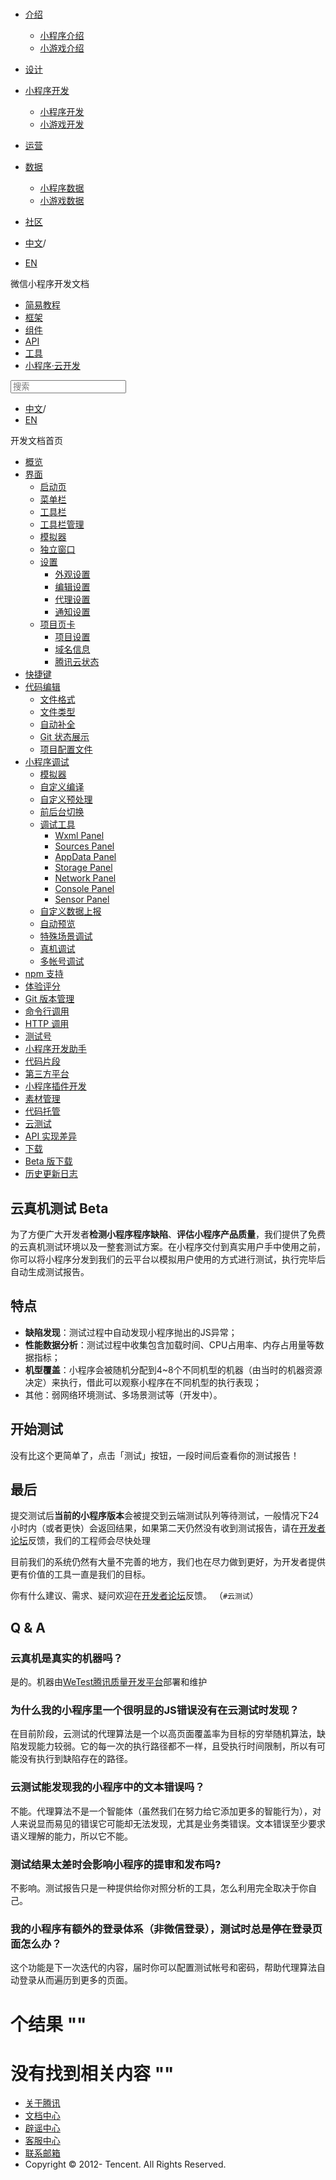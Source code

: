 <div class="book with-summary">

<div class="head">

<div class="head_box">

# [](javascript:; "_('微信公众平台 小程序')")

<div class="header_ctrls">

*   [介绍](javascript:;)
    *   [小程序介绍](https://developers.weixin.qq.com/miniprogram/introduction/index.html?t=18091122)
    *   [小游戏介绍](https://developers.weixin.qq.com/minigame/introduction/index.html?t=18091122)
*   [设计](https://developers.weixin.qq.com/miniprogram/design/index.html?t=18091122)
*   [小程序开发](javascript:;)
    *   [小程序开发](https://developers.weixin.qq.com/miniprogram/dev/index.html?t=18091122)
    *   [小游戏开发](https://developers.weixin.qq.com/minigame/dev/index.html?t=18091122)
*   [运营](https://developers.weixin.qq.com/miniprogram/product/index.html?t=18091122)
*   [数据](javascript:;)
    *   [小程序数据](https://developers.weixin.qq.com/miniprogram/analysis/index.html?t=18091122)
    *   [小游戏数据](https://developers.weixin.qq.com/minigame/analysis/index.html?t=18091122)
*   [社区](https://developers.weixin.qq.com/)

*   [中文](https://developers.weixin.qq.com/miniprogram/dev/devtools/monkey-test.html?t=18091122)<span class="split-line">/</span>
*   [EN](https://developers.weixin.qq.com/miniprogram/en/dev/devtools/monkey-test.html?t=18091122)

</div>

</div>

</div>

<div class="sub_nav_box">

<div class="sub_nav_inner">

<div class="book-summary-opr" id="js-book-summary-opr"><a class="book-summary-btn"></a></div>

<div class="top_sub_nav">

<div class="top_title_wap"><span class="icon_title icon_dev"></span>

微信小程序开发文档

</div>

*   [简易教程](../)
*   [框架](../framework/MINA.html)
*   [组件](../component/)
*   [API](../api/network/download/wx.downloadFile.html)
*   [工具](./devtools.html)
*   [小程序·云开发](../wxcloud/basis/getting-started.html)

</div>

<div id="book-search-input" role="search">

<form><label for="search-input" class="search-icon" id="js-search-icon"></label><input type="text" id="search-input" name="search-input" placeholder="搜索"> </form>

</div>

*   [中文](https://developers.weixin.qq.com/miniprogram/dev/devtools/monkey-test.html?t=18091122)<span class="split-line">/</span>
*   [EN](https://developers.weixin.qq.com/miniprogram/en/dev/devtools/monkey-test.html?t=18091122)

</div>

</div>

<div class="book-summary">

<div class="book-summary-home" id="js-summary-home"><a><span class="icon_home_s icon_dev"></span><span class="s_title_2">开发文档首页</span></a></div>

<nav role="navigation">

*   [概览](./devtools.html)
*   [界面](./page.html)
    *   [启动页](./page.html#启动页)
    *   [菜单栏](./page.html#菜单栏)
    *   [工具栏](./page.html#工具栏)
    *   [工具栏管理](./page.html#工具栏管理)
    *   [模拟器](./page.html#模拟器)
    *   [独立窗口](./page.html#独立窗口)
    *   [设置](./settings.html)
        *   [外观设置](./settings.html#外观设置)
        *   [编辑设置](./settings.html#编辑设置)
        *   [代理设置](./settings.html#代理设置)
        *   [通知设置](./settings.html#通知设置)
    *   [项目页卡](./project.html)
        *   [项目设置](./project.html#项目设置)
        *   [域名信息](./project.html#域名信息)
        *   [腾讯云状态](./project.html#腾讯云状态)
*   [快捷键](./shortcut.html)
*   [代码编辑](./edit.html)
    *   [文件格式](./edit.html#文件格式)
    *   [文件类型](./edit.html#文件支持)
    *   [自动补全](./edit.html#自动补全)
    *   [Git 状态展示](./edit.html#git-状态展示)
    *   [项目配置文件](./projectconfig.html)
*   [小程序调试](./debug.html)
    *   [模拟器](./debug.html#模拟器)
    *   [自定义编译](./debug.html#自定义编译)
    *   [自定义预处理](./debug.html#自定义预处理)
    *   [前后台切换](./debug.html#前后台切换)
    *   [调试工具](./debug.html#调试工具)
        *   [Wxml Panel](./debug.html#wxml-panel)
        *   [Sources Panel](./debug.html#sources-panel)
        *   [AppData Panel](./debug.html#appdata-panel)
        *   [Storage Panel](./debug.html#storage-panel)
        *   [Network Panel](./debug.html#network-panel)
        *   [Console Panel](./debug.html#console-panel)
        *   [Sensor Panel](./debug.html#sensor-panel)
    *   [自定义数据上报](./debug.html#自定义数据上报)
    *   [自动预览](./debug.html#自动预览)
    *   [特殊场景调试](./different.html)
    *   [真机调试](./remote-debug.html)
    *   [多帐号调试](./multiaccount.html)
*   [npm 支持](./npm.html)
*   [体验评分](./audits.html)
*   [Git 版本管理](./git.html)
*   [命令行调用](./cli.html)
*   [HTTP 调用](./http.html)
*   [测试号](./sandbox.html)
*   [小程序开发助手](./mydev.html)
*   [代码片段](./minicode.html)
*   [第三方平台](./ext.html)
*   [小程序插件开发](./plugin.html)
*   [素材管理](../qcloud/material.html)
*   [代码托管](../qcloud/tgit.html)
*   [云测试](./monkey-test.html)
*   [API 实现差异](./notsupport.html)
*   [下载](./download.html)
*   [Beta 版下载](./beta.html)
*   [历史更新日志](./uplog.html)

</nav>

</div>

<div class="book-body">

<div class="body-inner">

<div class="page-wrapper" tabindex="-1" role="main">

<div class="page-inner">

<div id="book-search-results">

<div class="search-noresults">

<section class="normal markdown-section">

# 云真机测试 Beta

为了方便广大开发者**检测小程序程序缺陷**、**评估小程序产品质量**，我们提供了免费的云真机测试环境以及一整套测试方案。在小程序交付到真实用户手中使用之前，你可以将小程序分发到我们的云平台以模拟用户使用的方式进行测试，执行完毕后自动生成测试报告。

## 特点

*   **缺陷发现**：测试过程中自动发现小程序抛出的JS异常；
*   **性能数据分析**：测试过程中收集包含加载时间、CPU占用率、内存占用量等数据指标；
*   **机型覆盖**：小程序会被随机分配到4~8个不同机型的机器（由当时的机器资源决定）来执行，借此可以观察小程序在不同机型的执行表现；
*   其他：弱网络环境测试、多场景测试等（开发中）。

## 开始测试

没有比这个更简单了，点击「测试」按钮，一段时间后查看你的测试报告！

## 最后

提交测试后**当前的小程序版本**会被提交到云端测试队列等待测试，一般情况下24小时内（或者更快）会返回结果，如果第二天仍然没有收到测试报告，请在[开发者论坛](https://developers.weixin.qq.com/)反馈，我们的工程师会尽快处理

目前我们的系统仍然有大量不完善的地方，我们也在尽力做到更好，为开发者提供更有价值的工具一直是我们的目标。

你有什么建议、需求、疑问欢迎在[开发者论坛](https://developers.weixin.qq.com/)反馈。 （`#云测试`）

## Q & A

### 云真机是真实的机器吗？

是的。机器由[WeTest腾讯质量开发平台](http://wetest.qq.com/)部署和维护

### 为什么我的小程序里一个很明显的JS错误没有在云测试时发现？

在目前阶段，云测试的代理算法是一个以高页面覆盖率为目标的穷举随机算法，缺陷发现能力较弱。它的每一次的执行路径都不一样，且受执行时间限制，所以有可能没有执行到缺陷存在的路径。

### 云测试能发现我的小程序中的文本错误吗？

不能。代理算法不是一个智能体（虽然我们在努力给它添加更多的智能行为），对人来说显而易见的错误它可能却无法发现，尤其是业务类错误。文本错误至少要求语义理解的能力，所以它不能。

### 测试结果太差时会影响小程序的提审和发布吗?

不影响。测试报告只是一种提供给你对照分析的工具，怎么利用完全取决于你自己。

### 我的小程序有额外的登录体系（非微信登录），测试时总是停在登录页面怎么办？

这个功能是下一次迭代的内容，届时你可以配置测试帐号和密码，帮助代理算法自动登录从而遍历到更多的页面。

</section>

</div>

<div class="search-results">

<div class="has-results">

# <span class="search-results-count"></span>个结果 "<span class="search-query"></span>"

</div>

<div class="no-results">

# 没有找到相关内容 "<span class="search-query"></span>"

</div>

</div>

</div>

</div>

</div>

<div class="foot" id="footer">

*   [关于腾讯](https://www.tencent.com/)
*   [文档中心](https://developers.weixin.qq.com/miniprogram/introduction/index.html)
*   [辟谣中心](https://mp.weixin.qq.com/cgi-bin/opshowpage?action=dispelinfo)
*   [客服中心](https://kf.qq.com/product/wx_xcx.html)
*   [联系邮箱](mailto:weixinmp@qq.com)
*   Copyright © 2012-<span id="s_copyright_year"></span> Tencent. All Rights Reserved.

</div>

</div>

[](../qcloud/tgit.html)[](./notsupport.html)</div>

</div>